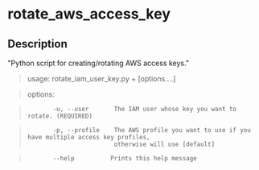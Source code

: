 # rotate_aws_access_key

## Description

"Python script for creating/rotating AWS access keys."

>    usage: rotate_iam_user_key.py + [options....]

>    options:

>            -u, --user       The IAM user whose key you want to rotate. (REQUIRED)

>            -p, --profile    The AWS profile you want to use if you have multiple access key profiles,
>                             otherwise will use [default]

>            --help          Prints this help message


